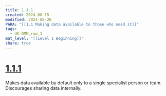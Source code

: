 ```yaml
---
title: 1.1.1
created: 2024-08-15
modified: 2024-08-26
PARA: "[[1.1 Making data available to those who need it]]"
tags:
  - UK-DMM_row_1
mat_level: "[[Level 1 Beginning]]"
share: true
---
```


# [1.1.1](1.1.1.md)

Makes data available by default only to a single specialist person or team. Discourages sharing data internally.

